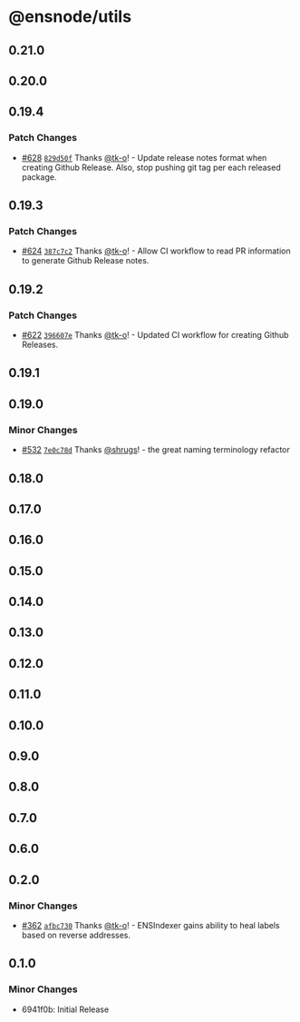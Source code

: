 # @ensnode/utils

## 0.21.0

## 0.20.0

## 0.19.4

### Patch Changes

- [#628](https://github.com/namehash/ensnode/pull/628) [`829d50f`](https://github.com/namehash/ensnode/commit/829d50f6b2ea1f49276a8cb614b082c80aea760d) Thanks [@tk-o](https://github.com/tk-o)! - Update release notes format when creating Github Release. Also, stop pushing git tag per each released package.

## 0.19.3

### Patch Changes

- [#624](https://github.com/namehash/ensnode/pull/624) [`387c7c2`](https://github.com/namehash/ensnode/commit/387c7c24c5a7e76c2145799962b3537ed000b6c4) Thanks [@tk-o](https://github.com/tk-o)! - Allow CI workflow to read PR information to generate Github Release notes.

## 0.19.2

### Patch Changes

- [#622](https://github.com/namehash/ensnode/pull/622) [`396607e`](https://github.com/namehash/ensnode/commit/396607e08532e22b2367b2b4b1a2962983924e81) Thanks [@tk-o](https://github.com/tk-o)! - Updated CI workflow for creating Github Releases.

## 0.19.1

## 0.19.0

### Minor Changes

- [#532](https://github.com/namehash/ensnode/pull/532) [`7e0c78d`](https://github.com/namehash/ensnode/commit/7e0c78d8218519421b923e84723867e3e0ba76be) Thanks [@shrugs](https://github.com/shrugs)! - the great naming terminology refactor

## 0.18.0

## 0.17.0

## 0.16.0

## 0.15.0

## 0.14.0

## 0.13.0

## 0.12.0

## 0.11.0

## 0.10.0

## 0.9.0

## 0.8.0

## 0.7.0

## 0.6.0

## 0.2.0

### Minor Changes

- [#362](https://github.com/namehash/ensnode/pull/362) [`afbc730`](https://github.com/namehash/ensnode/commit/afbc730ff98d72b8118df0d2e7712429f23b8747) Thanks [@tk-o](https://github.com/tk-o)! - ENSIndexer gains ability to heal labels based on reverse addresses.

## 0.1.0

### Minor Changes

- 6941f0b: Initial Release

